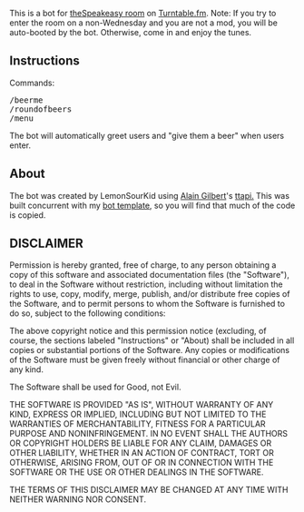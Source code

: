 This is a bot for [theSpeakeasy room](http://turntable.fm/thespeakeasy) on [Turntable.fm](http://turntable.fm).
Note: If you try to enter the room on a non-Wednesday and you are not a mod, you will be auto-booted by the bot. Otherwise, come in and enjoy the tunes.

## Instructions

Commands:
<pre>
/beerme
/roundofbeers
/menu
</pre>

The bot will automatically greet users and "give them a beer" when users enter.

## About

The bot was created by LemonSourKid using [Alain Gilbert](https://github.com/alaingilbert)'s [ttapi.](https://github.com/alaingilbert/Turntable-API) This was built concurrent with my [bot template,](https://github.com/lemonsourkid/TTapi-Python-Template) so you will find that much of the code is copied.

## DISCLAIMER

Permission is hereby granted, free of charge, to any person obtaining a copy of this software and associated documentation files (the "Software"), to deal in the Software without restriction, including without limitation the rights to use, copy, modify, merge, publish, and/or distribute free copies of the Software, and to permit persons to whom the Software is furnished to do so, subject to the following conditions:

The above copyright notice and this permission notice (excluding, of course, the sections labeled "Instructions" or "About) shall be included in all copies or substantial portions of the Software. Any copies or modifications of the Software must be given freely without financial or other charge of any kind.

The Software shall be used for Good, not Evil.

THE SOFTWARE IS PROVIDED "AS IS", WITHOUT WARRANTY OF ANY KIND, EXPRESS OR IMPLIED, INCLUDING BUT NOT LIMITED TO THE WARRANTIES OF MERCHANTABILITY, FITNESS FOR A PARTICULAR PURPOSE AND NONINFRINGEMENT. IN NO EVENT SHALL THE AUTHORS OR COPYRIGHT HOLDERS BE LIABLE FOR ANY CLAIM, DAMAGES OR OTHER LIABILITY, WHETHER IN AN ACTION OF CONTRACT, TORT OR OTHERWISE, ARISING FROM, OUT OF OR IN CONNECTION WITH THE SOFTWARE OR THE USE OR OTHER DEALINGS IN THE SOFTWARE. 

THE TERMS OF THIS DISCLAIMER MAY BE CHANGED AT ANY TIME WITH NEITHER WARNING NOR CONSENT.